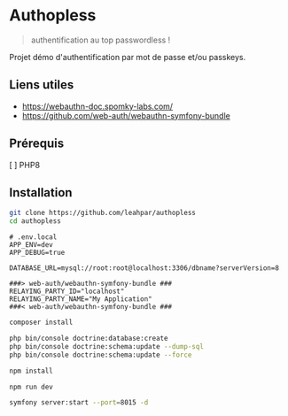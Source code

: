 # Authopless

> authentification au top passwordless !

Projet démo d'authentification par mot de passe et/ou passkeys.

## Liens utiles

- https://webauthn-doc.spomky-labs.com/
- https://github.com/web-auth/webauthn-symfony-bundle


## Prérequis

[ ] PHP8


## Installation

```bash
git clone https://github.com/leahpar/authopless
cd authopless
```

```
# .env.local
APP_ENV=dev
APP_DEBUG=true

DATABASE_URL=mysql://root:root@localhost:3306/dbname?serverVersion=8

###> web-auth/webauthn-symfony-bundle ###
RELAYING_PARTY_ID="localhost"
RELAYING_PARTY_NAME="My Application"
###< web-auth/webauthn-symfony-bundle ###
```

```bash
composer install
```

```bash
php bin/console doctrine:database:create
php bin/console doctrine:schema:update --dump-sql
php bin/console doctrine:schema:update --force
```

```bash
npm install
```

```bash
npm run dev
```

```bash
symfony server:start --port=8015 -d
```

